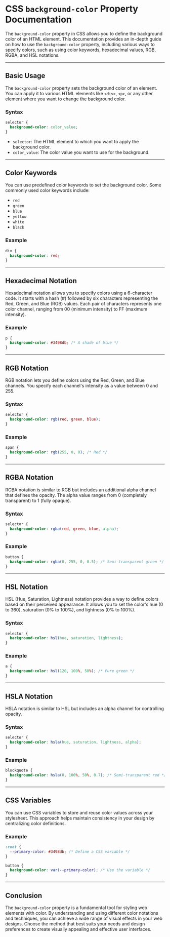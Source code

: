 # CSS `background-color` Property Documentation

The `background-color` property in CSS allows you to define the background color of an HTML element. This documentation provides an in-depth guide on how to use the `background-color` property, including various ways to specify colors, such as using color keywords, hexadecimal values, RGB, RGBA, and HSL notations.

---

## Basic Usage

The `background-color` property sets the background color of an element. You can apply it to various HTML elements like `<div>`, `<p>`, or any other element where you want to change the background color.

### Syntax

```css
selector {
  background-color: color_value;
}
```

- `selector`: The HTML element to which you want to apply the background color.
- `color_value`: The color value you want to use for the background.

---

## Color Keywords

You can use predefined color keywords to set the background color. Some commonly used color keywords include:

- `red`
- `green`
- `blue`
- `yellow`
- `white`
- `black`

### Example

```css
div {
  background-color: red;
}
```

---

## Hexadecimal Notation

Hexadecimal notation allows you to specify colors using a 6-character code. It starts with a hash (#) followed by six characters representing the Red, Green, and Blue (RGB) values. Each pair of characters represents one color channel, ranging from 00 (minimum intensity) to FF (maximum intensity).

### Example

```css
p {
  background-color: #3498db; /* A shade of blue */
}
```

---

## RGB Notation

RGB notation lets you define colors using the Red, Green, and Blue channels. You specify each channel's intensity as a value between 0 and 255.

### Syntax

```css
selector {
  background-color: rgb(red, green, blue);
}
```

### Example

```css
span {
  background-color: rgb(255, 0, 0); /* Red */
}
```

---

## RGBA Notation

RGBA notation is similar to RGB but includes an additional alpha channel that defines the opacity. The alpha value ranges from 0 (completely transparent) to 1 (fully opaque).

### Syntax

```css
selector {
  background-color: rgba(red, green, blue, alpha);
}
```

### Example

```css
button {
  background-color: rgba(0, 255, 0, 0.5); /* Semi-transparent green */
}
```

---

## HSL Notation

HSL (Hue, Saturation, Lightness) notation provides a way to define colors based on their perceived appearance. It allows you to set the color's hue (0 to 360), saturation (0% to 100%), and lightness (0% to 100%).

### Syntax

```css
selector {
  background-color: hsl(hue, saturation, lightness);
}
```

### Example

```css
a {
  background-color: hsl(120, 100%, 50%); /* Pure green */
}
```

---

## HSLA Notation

HSLA notation is similar to HSL but includes an alpha channel for controlling opacity.

### Syntax

```css
selector {
  background-color: hsla(hue, saturation, lightness, alpha);
}
```

### Example

```css
blockquote {
  background-color: hsla(0, 100%, 50%, 0.7); /* Semi-transparent red */
}
```

---

## CSS Variables

You can use CSS variables to store and reuse color values across your stylesheet. This approach helps maintain consistency in your design by centralizing color definitions.

### Example

```css
:root {
  --primary-color: #3498db; /* Define a CSS variable */
}

button {
  background-color: var(--primary-color); /* Use the variable */
}
```

---

## Conclusion

The `background-color` property is a fundamental tool for styling web elements with color. By understanding and using different color notations and techniques, you can achieve a wide range of visual effects in your web designs. Choose the method that best suits your needs and design preferences to create visually appealing and effective user interfaces.
